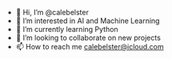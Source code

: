 - 👋 Hi, I’m @calebelster
- 👀 I’m interested in AI and Machine Learning
- 🌱 I’m currently learning Python
- 💞️ I’m looking to collaborate on new projects
- 📫 How to reach me calebelster@icloud.com

<!---
calebelster/calebelster is a ✨ special ✨ repository because its `README.md` (this file) appears on your GitHub profile.
You can click the Preview link to take a look at your changes.
--->
